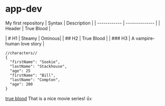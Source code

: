 # app-dev
My first repository
| Syntax       | Description    |
| ------------ | -------------- |
| Header       | True Blood     |

| # H1 | Steamy | Ominous|
| ## H2 | True Blood |
| ### H3 | A vampire-human love story |
```
//characters//
{
  "firstName": "Sookie",
  "lastName": "Stackhouse",
  "age": 25
  "firstName": "Bill",
  "lastName": "Compton",
  "age": 200
}
```
[true blood](https://www.netflix.com/search?q=tru&jbv=70157135)
That is a nice movie series!  👍:
